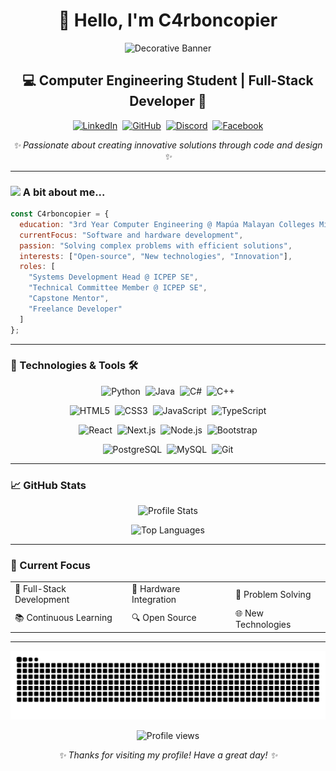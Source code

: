 # <div align="center">👋 Hello, I'm C4rboncopier</div>

<div align="center">
  <img src="https://i.imgur.com/1ZvVkDc.gif" alt="Decorative Banner" width="800">
</div>

## <div align="center">💻 Computer Engineering Student | Full-Stack Developer 🚀</div>

<p align="center">
<a href="https://www.linkedin.com/in/gimril-lozarita-a4596a2a7/" target="_blank"><img src="https://img.shields.io/badge/LinkedIn-0077B5?style=for-the-badge&logo=linkedin&logoColor=white" alt="LinkedIn" /></a>&nbsp;
<a href="https://github.com/C4rboncopier" target="_blank"><img src="https://img.shields.io/badge/GitHub-100000?style=for-the-badge&logo=github&logoColor=white" alt="GitHub" /></a>&nbsp;
<a href="https://discord.com/users/314553665493139456" target="_blank"><img src="https://img.shields.io/badge/Discord-5865F2?style=for-the-badge&logo=discord&logoColor=white" alt="Discord" /></a>&nbsp;
<a href="https://www.facebook.com/Glozarita11" target="_blank"><img src="https://img.shields.io/badge/Facebook-1877F2?style=for-the-badge&logo=facebook&logoColor=white" alt="Facebook" /></a>
</p>

<p align="center">
  <em>✨ Passionate about creating innovative solutions through code and design ✨</em>
</p>

---

### <img src="https://media.giphy.com/media/VgCDAzcKvsR6OM0uWg/giphy.gif" width="50"> A bit about me...  

```javascript
const C4rboncopier = {
  education: "3rd Year Computer Engineering @ Mapúa Malayan Colleges Mindanao",
  currentFocus: "Software and hardware development",
  passion: "Solving complex problems with efficient solutions",
  interests: ["Open-source", "New technologies", "Innovation"],
  roles: [
    "Systems Development Head @ ICPEP SE",
    "Technical Committee Member @ ICPEP SE",
    "Capstone Mentor",
    "Freelance Developer"
  ]
};
```

---

### 🔧 Technologies & Tools 🛠️

<div align="center">
  
  <!-- Languages -->
  <p align="center">
    <img src="https://img.shields.io/badge/Python-3776AB?style=for-the-badge&logo=python&logoColor=white" alt="Python" />&nbsp;
    <img src="https://img.shields.io/badge/Java-ED8B00?style=for-the-badge&logo=java&logoColor=white" alt="Java" />&nbsp;
    <img src="https://img.shields.io/badge/C%23-239120?style=for-the-badge&logo=c-sharp&logoColor=white" alt="C#" />&nbsp;
    <img src="https://img.shields.io/badge/C%2B%2B-00599C?style=for-the-badge&logo=c%2B%2B&logoColor=white" alt="C++" />
  </p>

  <!-- Web & Frameworks -->
  <p align="center">
    <img src="https://img.shields.io/badge/HTML5-E34F26?style=for-the-badge&logo=html5&logoColor=white" alt="HTML5" />&nbsp;
    <img src="https://img.shields.io/badge/CSS3-1572B6?style=for-the-badge&logo=css3&logoColor=white" alt="CSS3" />&nbsp;
    <img src="https://img.shields.io/badge/JavaScript-F7DF1E?style=for-the-badge&logo=javascript&logoColor=black" alt="JavaScript" />&nbsp;
    <img src="https://img.shields.io/badge/TypeScript-007ACC?style=for-the-badge&logo=typescript&logoColor=white" alt="TypeScript" />
  </p>
  
  <p align="center">
    <img src="https://img.shields.io/badge/React-20232A?style=for-the-badge&logo=react&logoColor=61DAFB" alt="React" />&nbsp;
    <img src="https://img.shields.io/badge/Next.js-000000?style=for-the-badge&logo=next.js&logoColor=white" alt="Next.js" />&nbsp;
    <img src="https://img.shields.io/badge/Node.js-43853D?style=for-the-badge&logo=node.js&logoColor=white" alt="Node.js" />&nbsp;
    <img src="https://img.shields.io/badge/Bootstrap-563D7C?style=for-the-badge&logo=bootstrap&logoColor=white" alt="Bootstrap" />
  </p>
  
  <!-- Databases & Tools -->
  <p align="center">
    <img src="https://img.shields.io/badge/PostgreSQL-316192?style=for-the-badge&logo=postgresql&logoColor=white" alt="PostgreSQL" />&nbsp;
    <img src="https://img.shields.io/badge/MySQL-00000F?style=for-the-badge&logo=mysql&logoColor=white" alt="MySQL" />&nbsp;
    <img src="https://img.shields.io/badge/Git-F05032?style=for-the-badge&logo=git&logoColor=white" alt="Git" />
  </p>
</div>

---

### 📈 GitHub Stats

<div align="center">
  
  ![Profile Stats](https://github-readme-stats.vercel.app/api?username=C4rboncopier&show_icons=true&theme=tokyonight)
  
  ![Top Languages](https://github-readme-stats.vercel.app/api/top-langs/?username=C4rboncopier&layout=compact&theme=tokyonight)
  
</div>

---

### 🌟 Current Focus

<div align="center">
  <table>
    <tr>
      <td>🎯 Full-Stack Development</td>
      <td>🤖 Hardware Integration</td>
      <td>🧠 Problem Solving</td>
    </tr>
    <tr>
      <td>📚 Continuous Learning</td>
      <td>🔍 Open Source</td>
      <td>🌐 New Technologies</td>
    </tr>
  </table>
</div>

---
<div align="center">

  ![snake gif](https://github.com/C4rboncopier/C4rboncopier/blob/output/github-snake-dark.svg)
  
</div> 

<p align="center">
  <img src="https://komarev.com/ghpvc/?username=C4rboncopier&color=blueviolet&style=flat-square&label=Profile+Views" alt="Profile views" />
</p>

<div align="center">

  <p><em>✨ Thanks for visiting my profile! Have a great day! ✨</em></p>
  
</div> 
